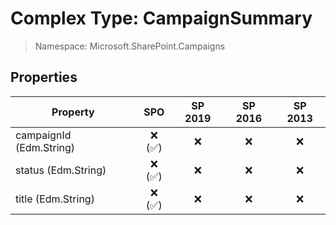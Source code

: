 # Complex Type: CampaignSummary

> Namespace: Microsoft.SharePoint.Campaigns

## Properties

Property | SPO | SP 2019 | SP 2016 | SP 2013
----------|:---:|:-------:|:-------:|:-------:
campaignId (Edm.String) | ❌ (✅) | ❌ | ❌ | ❌
status (Edm.String) | ❌ (✅) | ❌ | ❌ | ❌
title (Edm.String) | ❌ (✅) | ❌ | ❌ | ❌